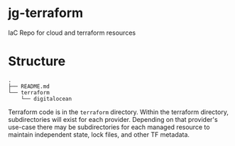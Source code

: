 # jg-terraform
IaC Repo for cloud and terraform resources

# Structure
```
.
├── README.md
└── terraform
    └── digitalocean
```

Terraform code is in the `terraform` directory. Within the terraform directory, subdirectories will exist for each provider. Depending on that provider's use-case there may be subdirectories for each managed resource to maintain independent state, lock files, and other TF metadata.